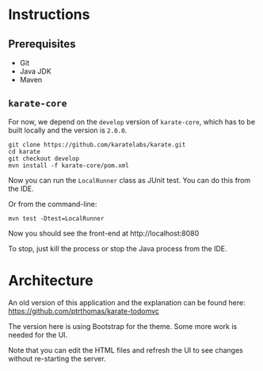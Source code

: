 # Instructions

## Prerequisites
* Git
* Java JDK
* Maven

## `karate-core`
For now, we depend on the `develop` version of `karate-core`, which has to be built locally and the version is `2.0.0`. 

```
git clone https://github.com/karatelabs/karate.git
cd karate
git checkout develop
mvn install -f karate-core/pom.xml
```

Now you can run the `LocalRunner` class as  JUnit test. You can do this from the IDE.

Or from the command-line:

```
mvn test -Dtest=LocalRunner
```

Now you should see the front-end at http://localhost:8080

To stop, just kill the process or stop the Java process from the IDE.

# Architecture
An old version of this application and the explanation can be found here: https://github.com/ptrthomas/karate-todomvc

The version here is using Bootstrap for the theme. Some more work is needed for the UI.

Note that you can edit the HTML files and refresh the UI to see changes without re-starting the server.